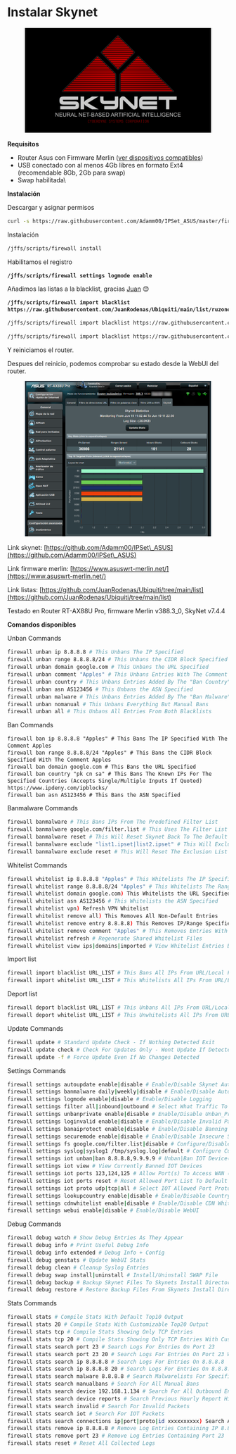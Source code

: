 # Instalar Skynet

<figure><img src="../.gitbook/assets/image (1).png" alt=""><figcaption></figcaption></figure>

**Requisitos**

* Router Asus con Firmware Merlin ([ver dispositivos compatibles](https://github.com/RMerl/asuswrt-merlin.ng/wiki/Supported-Devices))
* USB conectado con al menos 4Gb libres en formato Ext4 (recomendable 8Gb, 2Gb para swap)
* Swap habilitada\


**Instalación**

Descargar y asignar permisos

```sh
curl -s https://raw.githubusercontent.com/Adamm00/IPSet_ASUS/master/firewall.sh -o /jffs/scripts/firewall && chmod a+x /jffs/scripts/firewall
```

Instalación

```sh
/jffs/scripts/firewall install
```

Habilitamos el registro

<pre class="language-sh"><code class="lang-sh"><strong>/jffs/scripts/firewall settings logmode enable
</strong></code></pre>

Añadimos las listas a la blacklist, gracias [Juan](https://github.com/JuanRodenas) 😊

<pre class="language-sh"><code class="lang-sh"><strong>/jffs/scripts/firewall import blacklist https://raw.githubusercontent.com/JuanRodenas/Ubiquiti/main/list/ruzone.raw
</strong></code></pre>

```sh
/jffs/scripts/firewall import blacklist https://raw.githubusercontent.com/JuanRodenas/Ubiquiti/main/list/cnzone.raw
```

```sh
/jffs/scripts/firewall import blacklist https://raw.githubusercontent.com/JuanRodenas/Ubiquiti/main/list/secureip.raw
```

Y reiniciamos el router.

Despues del reinicio, podemos comprobar su estado desde la WebUI del router.

<figure><img src="../.gitbook/assets/image (10).png" alt=""><figcaption></figcaption></figure>

Link skynet: [https://github.com/Adamm00/IPSet\_ASUS](https://github.com/Adamm00/IPSet\_ASUS)

Link firmware merlin: [https://www.asuswrt-merlin.net/](https://www.asuswrt-merlin.net/)

Link listas: [https://github.com/JuanRodenas/Ubiquiti/tree/main/list](https://github.com/JuanRodenas/Ubiquiti/tree/main/list)



Testado en Router RT-AX88U Pro, firmware Merlin v388.3\_0, SkyNet v7.4.4





**Comandos disponibles**

Unban Commands

```sh
firewall unban ip 8.8.8.8 # This Unbans The IP Specified
firewall unban range 8.8.8.8/24 # This Unbans the CIDR Block Specified
firewall unban domain google.com # This Unbans the URL Specified
firewall unban comment "Apples" # This Unbans Entries With The Comment Apples
firewall unban country # This Unbans Entries Added By The "Ban Country" Feature
firewall unban asn AS123456 # This Unbans the ASN Specified
firewall unban malware # This Unbans Entries Added By The "Ban Malware" Feature
firewall unban nomanual # This Unbans Everything But Manual Bans
firewall unban all # This Unbans All Entries From Both Blacklists
```



Ban Commands

```
firewall ban ip 8.8.8.8 "Apples" # This Bans The IP Specified With The Comment Apples
firewall ban range 8.8.8.8/24 "Apples" # This Bans the CIDR Block Specified With The Comment Apples
firewall ban domain google.com # This Bans the URL Specified
firewall ban country "pk cn sa" # This Bans The Known IPs For The Specified Countries (Accepts Single/Multiple Inputs If Quoted) https://www.ipdeny.com/ipblocks/
firewall ban asn AS123456 # This Bans the ASN Specified
```



Banmalware Commands

```sh
firewall banmalware # This Bans IPs From The Predefined Filter List
firewall banmalware google.com/filter.list # This Uses The Filter List From The Specified URL
firewall banmalware reset # This Will Reset Skynet Back To The Default Filter URL
firewall banmalware exclude "list1.ipset|list2.ipset" # This Will Exclude Lists Matching The Names "list1.ipset list2.ipset" From The Current Filter (Quotes And Pipes Are Nessessary For Seperating Multiple Entries!)
firewall banmalware exclude reset # This Will Reset The Exclusion List
```



Whitelist Commands

```sh
firewall whitelist ip 8.8.8.8 "Apples" # This Whitelists The IP Specified With The Comment Apples
firewall whitelist range 8.8.8.8/24 "Apples" # This Whitelists The Range Specified With The Comment Apples
firewall whitelist domain google.com) This Whitelists the URL Specified
firewall whitelist asn AS123456 # This Whitelists the ASN Specified
firewall whitelist vpn) Refresh VPN Whitelist
firewall whitelist remove all) This Removes All Non-Default Entries
firewall whitelist remove entry 8.8.8.8) This Removes IP/Range Specified
firewall whitelist remove comment "Apples" # This Removes Entries With The Comment Apples
firewall whitelist refresh # Regenerate Shared Whitelist Files
firewall whitelist view ips|domains|imported # View Whitelist Entries Based On Category (Leave Blank For All)
```



Import list

```sh
firewall import blacklist URL_LIST # This Bans All IPs From URL/Local File With The Comment Apples
firewall import whitelist URL_LIST # This Whitelists All IPs From URL/Local File With The Comment Apples
```



Deport list

```sh
firewall deport blacklist URL_LIST # This Unbans All IPs From URL/Local File
firewall deport whitelist URL_LIST # This Unwhitelists All IPs From URL/Local File
```



Update Commands

```sh
firewall update # Standard Update Check - If Nothing Detected Exit
firewall update check # Check For Updates Only - Wont Update If Detected
firewall update -f # Force Update Even If No Changes Detected
```



Settings Commands

```sh
firewall settings autoupdate enable|disable # Enable/Disable Skynet Autoupdating
firewall settings banmalware daily|weekly|disable # Enable/Disable Automatic Malware List Updating
firewall settings logmode enable|disable # Enable/Disable Logging
firewall settings filter all|inbound|outbound # Select What Traffic To Filter
firewall settings unbanprivate enable|disable # Enable/Disable Unban_PrivateIP Function
firewall settings loginvalid enable|disable # Enable/Disable Invalid Packet Logging
firewall settings banaiprotect enable|disable # Enable/Disable Banning IPs Flagged By AiProtect
firewall settings securemode enable|disable # Enable/Disable Insecure Settings Being Applied In WebUI
firewall settings fs google.com/filter.list|disable # Configure/Disable Fast Malware List Switching
firewall settings syslog|syslog1 /tmp/syslog.log|default # Configure Custom Syslog/Syslog-1 Location
firewall settings iot unban|ban 8.8.8.8,9.9.9.9 # Unban|Ban IOT Device(s) (or CIDR) From Accessing WAN (Allow NTP / Remote Access Via OpenVPN Only) (Use Comma As Separator)
firewall settings iot view # View Currently Banned IOT Devices
firewall settings iot ports 123,124,125 # Allow Port(s) To Access WAN (Use Comma As Separator)
firewall settings iot ports reset # Reset Allowed Port List To Default
firewall settings iot proto udp|tcp|all # Select IOT Allowed Port Protocol
firewall settings lookupcountry enable|disable # Enable/Disable Country Lookup For Stat Data
firewall settings cdnwhitelist enable|disable # Enable/Disable CDN Whitelisting
firewall settings webui enable|disable # Enable/Disable WebUI
```



Debug Commands

```sh
firewall debug watch # Show Debug Entries As They Appear
firewall debug info # Print Useful Debug Info
firewall debug info extended # Debug Info + Config
firewall debug genstats # Update WebUI Stats
firewall debug clean # Cleanup Syslog Entries
firewall debug swap install|uninstall # Install/Uninstall SWAP File
firewall debug backup # Backup Skynet Files To Skynets Install Directory With The Name "Skynet-Backup.tar.gz"
firewall debug restore # Restore Backup Files From Skynets Install Directory With The Name "Skynet-Backup.tar.gz"
```



Stats Commands

```sh
firewall stats # Compile Stats With Default Top10 Output
firewall stats 20 # Compile Stats With Customizable Top20 Output
firewall stats tcp # Compile Stats Showing Only TCP Entries
firewall stats tcp 20 # Compile Stats Showing Only TCP Entries With Customizable Top20 Output
firewall stats search port 23 # Search Logs For Entries On Port 23
firewall stats search port 23 20 # Search Logs For Entries On Port 23 With Customizable Top20 Output
firewall stats search ip 8.8.8.8 # Search Logs For Entries On 8.8.8.8
firewall stats search ip 8.8.8.8 20 # Search Logs For Entries On 8.8.8.8 With Customizable Top20 Output
firewall stats search malware 8.8.8.8 # Search Malwarelists For Specified IP
firewall stats search manualbans # Search For All Manual Bans
firewall stats search device 192.168.1.134 # Search For All Outbound Entries From Local Device 192.168.1.134
firewall stats search device reports # Search Previous Hourly Report History
firewall stats search invalid # Search For Invalid Packets
firewall stats search iot # Search For IOT Packets
firewall stats search connections ip|port|proto|id xxxxxxxxxx) Search Active Connections
firewall stats remove ip 8.8.8.8 # Remove Log Entries Containing IP 8.8.8.8
firewall stats remove port 23 # Remove Log Entries Containing Port 23
firewall stats reset # Reset All Collected Logs
```
